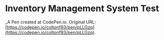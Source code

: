 # Inventory Management System Test
 _A Pen created at CodePen.io. Original URL: [https://codepen.io/coltonf93/pen/pLLGzq](https://codepen.io/coltonf93/pen/pLLGzq).

 